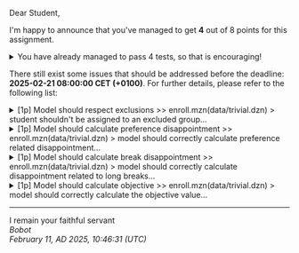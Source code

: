 Dear Student,

I'm happy to announce that you've managed to get **4** out of 8 points for this assignment.
<details><summary>You have already managed to pass 4 tests, so that is encouraging!</summary>&emsp;☑&nbsp;[1p]&nbsp;The&nbsp;model&nbsp;compiles<br>&emsp;☑&nbsp;[1p]&nbsp;Model&nbsp;should&nbsp;assign&nbsp;required&nbsp;classes<br>&emsp;☑&nbsp;[1p]&nbsp;Model&nbsp;should&nbsp;respect&nbsp;group&nbsp;limits<br>&emsp;☑&nbsp;[1p]&nbsp;Model&nbsp;should&nbsp;not&nbsp;assign&nbsp;overlapping&nbsp;groups</details>

There still exist some issues that should be addressed before the deadline: **2025-02-21 08:00:00 CET (+0100)**. For further details, please refer to the following list:

<details><summary>[1p] Model should respect exclusions &gt;&gt; enroll.mzn(data/trivial.dzn) &gt; student shouldn&#x27;t be assigned to an excluded group...</summary>-&nbsp;student&nbsp;5&nbsp;got&nbsp;assigned&nbsp;to&nbsp;group&nbsp;6;<br>given&nbsp;'optimal'&nbsp;solution:<br>-&nbsp;objective&nbsp;=&nbsp;2;<br>-&nbsp;total_preference_disappointment&nbsp;=&nbsp;2;<br>-&nbsp;total_break_disappointment&nbsp;=&nbsp;0;<br>-&nbsp;assignment&nbsp;=&nbsp;[3..4,&nbsp;{1,6},&nbsp;{3,5},&nbsp;{2,4},&nbsp;{1,6}];</details>
<details><summary>[1p] Model should calculate preference disappointment &gt;&gt; enroll.mzn(data/trivial.dzn) &gt; model should correctly calculate preference related disappointment...</summary>-&nbsp;total&nbsp;preference&nbsp;disappointment&nbsp;should&nbsp;equal&nbsp;3,&nbsp;instead&nbsp;got&nbsp;2;<br>given&nbsp;'optimal'&nbsp;solution:<br>-&nbsp;objective&nbsp;=&nbsp;2;<br>-&nbsp;total_preference_disappointment&nbsp;=&nbsp;2;<br>-&nbsp;total_break_disappointment&nbsp;=&nbsp;0;<br>-&nbsp;assignment&nbsp;=&nbsp;[3..4,&nbsp;{1,6},&nbsp;{3,5},&nbsp;{2,4},&nbsp;{1,6}];</details>
<details><summary>[1p] Model should calculate break disappointment &gt;&gt; enroll.mzn(data/trivial.dzn) &gt; model should correctly calculate disappointment related to long breaks...</summary>-&nbsp;total&nbsp;break&nbsp;disappointment&nbsp;should&nbsp;equal&nbsp;2,&nbsp;instead&nbsp;got&nbsp;0;<br>given&nbsp;'optimal'&nbsp;solution:<br>-&nbsp;objective&nbsp;=&nbsp;2;<br>-&nbsp;total_preference_disappointment&nbsp;=&nbsp;2;<br>-&nbsp;total_break_disappointment&nbsp;=&nbsp;0;<br>-&nbsp;assignment&nbsp;=&nbsp;[3..4,&nbsp;{1,6},&nbsp;{3,5},&nbsp;{2,4},&nbsp;{1,6}];</details>
<details><summary>[1p] Model should calculate objective &gt;&gt; enroll.mzn(data/trivial.dzn) &gt; model should correctly calculate the objective value...</summary>-&nbsp;objective&nbsp;should&nbsp;equal&nbsp;6,&nbsp;instead&nbsp;got&nbsp;2;<br>given&nbsp;'optimal'&nbsp;solution:<br>-&nbsp;objective&nbsp;=&nbsp;2;<br>-&nbsp;total_preference_disappointment&nbsp;=&nbsp;2;<br>-&nbsp;total_break_disappointment&nbsp;=&nbsp;0;<br>-&nbsp;assignment&nbsp;=&nbsp;[3..4,&nbsp;{1,6},&nbsp;{3,5},&nbsp;{2,4},&nbsp;{1,6}];</details>

-----------
I remain your faithful servant\
_Bobot_\
_February 11, AD 2025, 10:46:31 (UTC)_